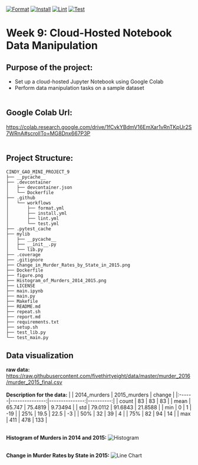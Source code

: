 [![Format](https://github.com/nogibjj/Cindy_Gao_mini_project_9/actions/workflows/format.yml/badge.svg)](https://github.com/nogibjj/Cindy_Gao_mini_project_9/actions/workflows/format.yml)
[![Install](https://github.com/nogibjj/Cindy_Gao_mini_project_9/actions/workflows/install.yml/badge.svg)](https://github.com/nogibjj/Cindy_Gao_mini_project_9/actions/workflows/install.yml)
[![Lint](https://github.com/nogibjj/Cindy_Gao_mini_project_9/actions/workflows/lint.yml/badge.svg)](https://github.com/nogibjj/Cindy_Gao_mini_project_9/actions/workflows/lint.yml)
[![Test](https://github.com/nogibjj/Cindy_Gao_mini_project_9/actions/workflows/test.yml/badge.svg)](https://github.com/nogibjj/Cindy_Gao_mini_project_9/actions/workflows/test.yml)

# Week 9: Cloud-Hosted Notebook Data Manipulation
## Purpose of the project:
* Set up a cloud-hosted Jupyter Notebook using Google Colab
* Perform data manipulation tasks on a sample dataset <br><br>
## Google Colab Url:
https://colab.research.google.com/drive/1fCvkYBdmV16EmXar1vRnTKpUr2S7WRnA#scrollTo=MG8Dnx667P3P <br><br>

## Project Structure:
```plaintext
CINDY_GAO_MINI_PROJECT_9
├── __pycache__
├── .devcontainer
│   ├── devcontainer.json
│   └── Dockerfile
├── .github
│   └── workflows
│       ├── format.yml
│       ├── install.yml
│       ├── lint.yml
│       └── test.yml
├── .pytest_cache
├── mylib
│   ├── __pycache__
│   ├── __init__.py
│   └── lib.py
├── .coverage
├── .gitignore
├── Change_in_Murder_Rates_by_State_in_2015.png
├── Dockerfile
├── figure.png
├── Histogram_of_Murders_2014_2015.png
├── LICENSE
├── main.ipynb
├── main.py
├── Makefile
├── README.md
├── repeat.sh
├── report.md
├── requirements.txt
├── setup.sh
├── test_lib.py
└── test_main.py
```

## Data visualization
__raw data:__ https://raw.githubusercontent.com/fivethirtyeight/data/master/murder_2016/murder_2015_final.csv <br><br>
__Description for the data:__
|       |   2014_murders |   2015_murders |    change |
|:------|---------------:|---------------:|----------:|
| count |        83      |        83      |  83       |
| mean  |        65.747  |        75.4819 |   9.73494 |
| std   |        79.0112 |        91.6843 |  21.8588  |
| min   |         0      |         1      | -19       |
| 25%   |        19.5    |        22.5    |  -3       |
| 50%   |        32      |        39      |   4       |
| 75%   |        82      |        94      |  14       |
| max   |       411      |       478      | 133       |<br><br>


__Histogram of Murders in 2014 and 2015:__
![Histogram](Histogram_of_Murders_2014_2015.png)<br><br>

__Change in Murder Rates by State in 2015:__
![Line Chart](Change_in_Murder_Rates_by_State_in_2015.png)







